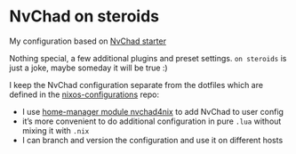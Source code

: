 # NvChad on steroids

My configuration based on [NvChad starter](https://github.com/NvChad/starter)


Nothing special, a few additional plugins and preset settings.
`on steroids` is just a joke, maybe someday it will be true :)


I keep the NvChad configuration separate from the dotfiles
which are defined in the
[nixos-configurations](https://github.com/MOIS3Y/nixos-configurations) repo:


- I use [home-manager module nvchad4nix](https://github.com/MOIS3Y/nvchad4nix)
to add NvChad to user config
- it’s more convenient to do additional configuration in pure `.lua`
without mixing it with `.nix`
- I can branch and version the configuration and use it on different hosts
